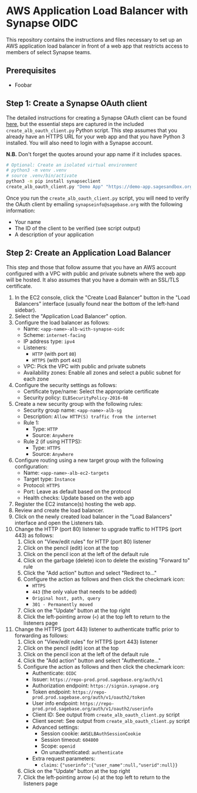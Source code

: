 # AWS Application Load Balancer with Synapse OIDC

This repository contains the instructions and files necessary to set up an AWS application load balancer in front of a web app that restricts access to members of select Synapse teams. 

## Prerequisites

- Foobar

## Step 1: Create a Synapse OAuth client

The detailed instructions for creating a Synapse OAuth client can be found [here](https://help.synapse.org/docs/Using-Synapse-as-an-OAuth-Server.2048327904.html#UsingSynapseasanOAuthServer-CreateanOAuth2.0Client), but the essential steps are captured in the included `create_alb_oauth_client.py` Python script. This step assumes that you already have an HTTPS URL for your web app and that you have Python 3 installed. You will also need to login with a Synapse account.

**N.B.** Don't forget the quotes around your app name if it includes spaces.

```bash
# Optional: Create an isolated virtual environment
# python3 -m venv .venv
# source .venv/bin/activate
python3 -m pip install synapseclient
create_alb_oauth_client.py "Demo App" "https://demo-app.sagesandbox.org"
```

Once you run the `create_alb_oauth_client.py` script, you will need to verify the OAuth client by emailing `synapseinfo@sagebase.org` with the following information:

- Your name
- The ID of the client to be verified (see script output)
- A description of your application

## Step 2: Create an Application Load Balancer

This step and those that follow assume that you have an AWS account configured with a VPC with public and private subnets where the web app will be hosted. It also assumes that you have a domain with an SSL/TLS certificate. 

1. In the EC2 console, click the "Create Load Balancer" button in the "Load Balancers" interface (usually found near the bottom of the left-hand sidebar).
2. Select the "Application Load Balancer" option. 
3. Configure the load balancer as follows:
    - Name: `<app-name>-alb-with-synapse-oidc`
    - Scheme: `internet-facing`
    - IP address type: `ipv4`
    - Listeners: 
        - `HTTP` (with port `80`)
        - `HTTPS` (with port `443`)
    - VPC: Pick the VPC with public and private subnets
    - Availability zones: Enable all zones and select a public subnet for each zone
4. Configure the security settings as follows:
    - Certificate type/name: Select the appropriate certificate
    - Security policy: `ELBSecurityPolicy-2016-08`
5. Create a new security group with the following rules:
    - Security group name: `<app-name>-alb-sg`
    - Description: `Allow HTTP(S) traffic from the internet`
    - Rule 1:
        - Type: `HTTP`
        - Source: `Anywhere`
    - Rule 2 (if using HTTPS):
        - Type: `HTTPS`
        - Source: `Anywhere`
6. Configure routing using a new target group with the following configuration:
    - Name: `<app-name>-alb-ec2-targets`
    - Target type: `Instance`
    - Protocol: `HTTPS`
    - Port: Leave as default based on the protocol
    - Health checks: Update based on the web app
7. Register the EC2 instance(s) hosting the web app. 
8. Review and create the load balancer. 
9. Click on the newly created load balancer in the "Load Balancers" interface and open the Listeners tab. 
10. Change the HTTP (port 80) listener to upgrade traffic to HTTPS (port 443) as follows:
    1. Click on "View/edit rules" for HTTP (port 80) listener
    2. Click on the pencil (edit) icon at the top
    3. Click on the pencil icon at the left of the default rule
    4. Click on the garbage (delete) icon to delete the existing "Forward to" rule
    5. Click the "Add action" button and select "Redirect to..."
    6. Configure the action as follows and then click the checkmark icon:
        - `HTTPS`
        - `443` (the only value that needs to be added)
        - `Original host, path, query`
        - `301 - Permanently moved`
    7. Click on the "Update" button at the top right
    8. Click the left-pointing arrow (`<`) at the top left to return to the listeners page
11. Change the HTTPS (port 443) listener to authenticate traffic prior to forwarding as follows:
    1. Click on "View/edit rules" for HTTPS (port 443) listener
    2. Click on the pencil (edit) icon at the top
    3. Click on the pencil icon at the left of the default rule
    4. Click the "Add action" button and select "Authenticate..."
    5. Configure the action as follows and then click the checkmark icon:
        - Authenticate: `OIDC`
        - Issuer: `https://repo-prod.prod.sagebase.org/auth/v1`
        - Authorization endpoint: `https://signin.synapse.org`
        - Token endpoint: `https://repo-prod.prod.sagebase.org/auth/v1/oauth2/token`
        - User info endpoint: `https://repo-prod.prod.sagebase.org/auth/v1/oauth2/userinfo`
        - Client ID: See output from `create_alb_oauth_client.py` script
        - Client secret: See output from `create_alb_oauth_client.py` script
        - Advanced settings:
            - Session cookie: `AWSELBAuthSessionCookie`
            - Session timeout: `604800`
            - Scope: `openid`
            - On unauthenticated: `authenticate`
        - Extra request parameters:
            - `claims`: `{"userinfo":{"user_name":null,"userid":null}}`
    6. Click on the "Update" button at the top right
    7. Click the left-pointing arrow (`<`) at the top left to return to the listeners page
